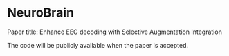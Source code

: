 # NeuroBrain
Paper title: Enhance EEG decoding with Selective Augmentation Integration

The code will be publicly available when the paper is accepted.
